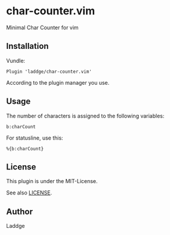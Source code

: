 # char-counter.vim
Minimal Char Counter for vim

## Installation
Vundle:

```
Plugin 'laddge/char-counter.vim'
```

According to the plugin manager you use.

## Usage

The number of characters is assigned to the following variables:

```
b:charCount
```

For statusline, use this:

```
%{b:charCount}
```

## License
This plugin is under the MIT-License.

See also [LICENSE](LICENSE).

## Author
Laddge
